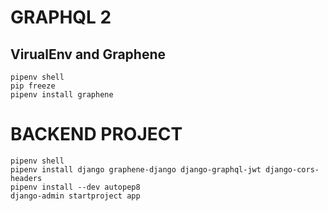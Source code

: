 # GRAPHQL 2


## VirualEnv and Graphene

```
pipenv shell
pip freeze
pipenv install graphene

```

# BACKEND PROJECT

```
pipenv shell
pipenv install django graphene-django django-graphql-jwt django-cors-headers
pipenv install --dev autopep8
django-admin startproject app
```
